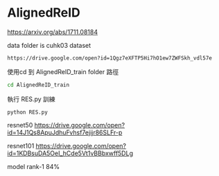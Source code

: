 # AlignedReID



https://arxiv.org/abs/1711.08184



data folder is cuhk03 dataset
```
https://drive.google.com/open?id=1Qgz7eXFTP5Hi7hO1ew7ZWFSkh_vdl57e
```



使用cd 到 AlignedReID_train folder  路徑
```bash
cd AlignedReID_train
```



執行 RES.py  訓練
```
python RES.py
```

resnet50 
https://drive.google.com/open?id=14J1Qs8ApuJdhuFvhsf7ejijr86SLFr-p


resnet101
https://drive.google.com/open?id=1KDBsuDA5OeI_hCde5Vt1vBBbxwff5DLg

model rank-1 84%

